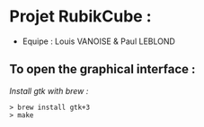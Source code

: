 # Projet RubikCube :

- Equipe : Louis VANOISE & Paul LEBLOND

## To open the graphical interface :

_Install gtk with brew :_

    > brew install gtk+3
    > make
